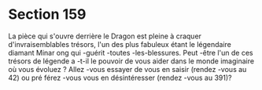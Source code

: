 # Section 159

La pièce qui s'ouvre derrière le Dragon est pleine à craquer
d'invraisemblables trésors, l'un des plus fabuleux étant le
légendaire diamant Minar ong qui -guérit -toutes -les-blessures.
Peut -être l'un de ces trésors de légende a -t-il le pouvoir de vous
aider dans le monde imaginaire où vous évoluez ? Allez -vous
essayer de vous en saisir (rendez -vous au 42) ou pré férez -vous
vous  en désintéresser (rendez -vous au 391)?